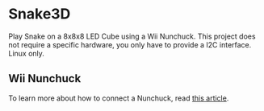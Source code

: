 # Snake3D
Play Snake on a 8x8x8 LED Cube using a Wii Nunchuck. This project does not require a
specific hardware, you only have to provide a I2C interface. Linux only. 



## Wii Nunchuck
To learn more about how to connect a Nunchuck, read [this article](http://web.engr.oregonstate.edu/~johnstay/ece375/pdf/nunchuk.pdf).
